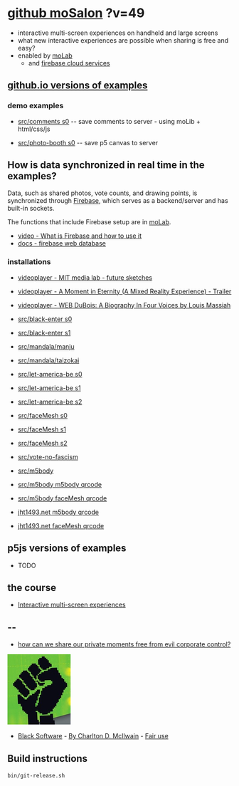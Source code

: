 # [github moSalon](https://github.com/molab-itp/moSalon) ?v=49

- interactive multi-screen experiences on handheld and large screens
- what new interactive experiences are possible when sharing is free and easy?
- enabled by [moLab](https://github.com/molab-itp/moLib)
  - and [firebase cloud services](https://firebase.google.com)

## [github.io versions of examples](https://molab-itp.github.io/moSalon?v=49)

### demo examples

- [src/comments s0](src/comments/?v=49)
  -- save comments to server - using moLib + html/css/js

- [src/photo-booth s0](src/photo-booth/?v=49)
  -- save p5 canvas to server

## How is data synchronized in real time in the examples?

Data, such as shared photos, vote counts, and drawing points, is synchronized through [Firebase](https://firebase.google.com), which serves as a backend/server and has built-in sockets.

The functions that include Firebase setup are in [moLab](https://github.com/molab-itp/moLib).

- [video - What is Firebase and how to use it](https://www.youtube.com/watch?v=p9pgI3Mg-So&list=PLl-K7zZEsYLnfwBe4WgEw9ao0J0N1LYDR&index=8)
- [docs - firebase web database](https://firebase.google.com/docs/database/web/start?hl=en&authuser=0)

### installations

- [videoplayer - MIT media lab - future sketches](src/videoplayer?playlist=xZGOQUiPuEE)
- [videoplayer - A Moment in Eternity (A Mixed Reality Experience) - Trailer](src/videoplayer?playlist=s1mo4k4bvEg)
- [videoplayer - WEB DuBois: A Biography In Four Voices by Louis Massiah](src/videoplayer?playlist=xIGJd4nP_f4)

- [src/black-enter s0](src/black-enter/?v=49&group=s0)
- [src/black-enter s1](src/black-enter/?v=49&group=s1)

- [src/mandala/manju](src/mandala/manju?v=49)
- [src/mandala/taizokai](src/mandala/taizokai?v=49)

- [src/let-america-be s0](src/let-america-be/qrcode?v=49&group=s0)
- [src/let-america-be s1](src/let-america-be/qrcode?v=49&group=s1)
- [src/let-america-be s2](src/let-america-be/qrcode?v=49&group=s2)

- [src/faceMesh s0](src/faceMesh/qrcode?v=49)
- [src/faceMesh s1](src/faceMesh/qrcode?v=49&group=s1)
- [src/faceMesh s2](src/faceMesh/qrcode?v=49&group=s2)

- [src/vote-no-fascism](src/vote-no-fascism/?v=49)

- [src/m5body](src/m5body/?v=49)
- [src/m5body m5body qrcode](src/m5body/qrcode-m5body/?v=49&app=mo-m5body&group=m5body)
- [src/m5body faceMesh qrcode](src/m5body/qrcode-facemesh/?v=49&app=mo-m5body&group=m5body)
- [jht1493.net m5body qrcode](https://jht1493.net/moSalon/demo/m5body/qrcode-m5body/?v=49&app=mo-m5body&group=m5body)
- [jht1493.net faceMesh qrcode](https://jht1493.net/moSalon/demo/m5body/qrcode-facemesh/?v=49&app=mo-m5body&group=m5body)

## p5js versions of examples

- TODO

## the course

- [Interactive multi-screen experiences](https://github.com/p5videoKit/IM-Screens-2024-03-ima)

## --

- [how can we share our private moments free from evil corporate control?](https://github.com/jht1493/jht-site?tab=readme-ov-file#why)

[![Black_Software](png/power-fist-142x158.png)](https://en.wikipedia.org/wiki/Black_Software)

- [Black Software](https://en.wikipedia.org/wiki/Black_Software) - [By Charlton D. McIlwain](https://global.oup.com/academic/product/black-software-9780190863845) - [Fair use](https://en.wikipedia.org/w/index.php?curid=67093597)

## Build instructions

```
bin/git-release.sh

```

